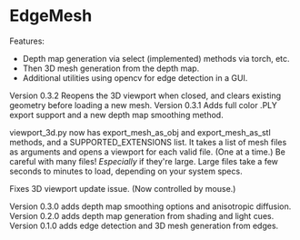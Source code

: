 # EdgeMesh
Features: 
* Depth map generation via select (implemented) methods via torch, etc. 
* Then 3D mesh generation from the depth map.
* Additional utilities using opencv for edge detection in a GUI. 

Version 0.3.2 Reopens the 3D viewport when closed, and clears existing geometry before loading a new mesh. 
Version 0.3.1 Adds full color .PLY export support and a new depth map smoothing method.

viewport_3d.py now has export_mesh_as_obj and export_mesh_as_stl methods, and a SUPPORTED_EXTENSIONS list.
It takes a list of mesh files as arguments and opens a viewport for each valid file. 
(One at a time.) Be careful with many files! *Especially* if they're large. 
Large files take a few seconds to minutes to load, depending on your system specs.

Fixes 3D viewport update issue. (Now controlled by mouse.)

Version 0.3.0 adds depth map smoothing options and anisotropic diffusion.
Version 0.2.0 adds depth map generation from shading and light cues.
Version 0.1.0 adds edge detection and 3D mesh generation from edges.
